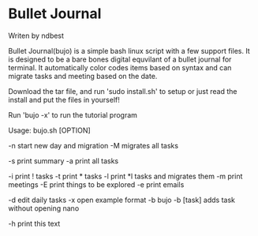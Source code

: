 # Bullet Journal

Writen by ndbest

Bullet Journal(bujo) is a simple bash linux script with a few support files.  It is designed to be a
bare bones digital equvilant of a bullet journal for terminal.  It automatically color
codes items based on syntax and can migrate tasks and meeting based on the date.

Download the tar file, and run 'sudo install.sh' to setup or
just read the install and put the files in yourself!

Run 'bujo -x' to run the tutorial program

Usage: bujo.sh [OPTION]

 -n	start new day and migration
 -M	migrates all tasks

 -s	print summary
 -a	print all tasks

 -i	print ! tasks
 -t	print * tasks
 -l	print *l tasks and migrates them
 -m	print meetings
 -E	print things to be explored
 -e	print emails

 -d	edit daily tasks
 -x	open example format
 -b	bujo -b [task] adds task without opening nano

 -h	print this text

